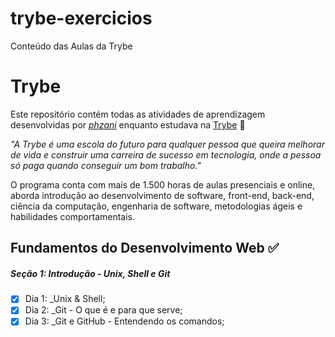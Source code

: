 # trybe-exercicios
Conteúdo das Aulas da Trybe

# Trybe

Este repositório contém todas as atividades de aprendizagem desenvolvidas por _[phzani](www.linkedin.com/in/pedrozani)_ enquanto estudava na [Trybe](https://www.betrybe.com/) 🚀

_"A Trybe é uma escola do futuro para qualquer pessoa que queira melhorar de vida e construir uma carreira de sucesso em tecnologia, onde a pessoa só paga quando conseguir um bom trabalho."_

O programa conta com mais de 1.500 horas de aulas presenciais e online, aborda introdução ao desenvolvimento de software, front-end, back-end, ciência da computação, engenharia de software, metodologias ágeis e habilidades comportamentais.

## Fundamentos do Desenvolvimento Web ✅

##### Seção 1: Introdução - Unix, Shell e Git

- [x] Dia 1: _Unix & Shell;
- [x] Dia 2: _Git - O que é e para que serve;
- [x] Dia 3: _Git e GitHub - Entendendo os comandos;
